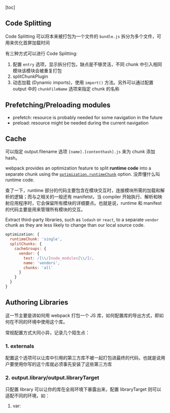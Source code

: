 [toc]



## Code Splitting

Code Splitting 可以将本来被打包为一个文件的 `bundle.js` 拆分为多个文件，可用来优化首屏加载时间

有三种方式可以进行 Code Splitting:

1. 配置 `entry` 选项，显示拆分打包，缺点是不够灵活，不同 chunk 中引入相同模块该模块会被重复打包
2. splitChunkPlugin
3. 动态加载 (Dynamic imports)，使用 `import()` 方法。另外可以通过配置 output 中的 `chunkFileName` 选项来指定 chunk 的名称



## Prefetching/Preloading modules

* prefetch: resource is probably needed for some navigation in the future
* preload: resource might be needed during the current navigation



## Cache

可以指定 output.filename 选项 `[name].[contenthash].js` 来为 chunk 添加 hash。

webpack provides an optimization feature to split **runtime code** into a separate chunk using the [`optimization.runtimeChunk`](https://webpack.js.org/configuration/optimization/#optimizationruntimechunk) option. 没弄懂什么叫 runtime code.

查了一下，runtime 部分的代码主要包含在模块交互时，连接模块所需的加载和解析的逻辑；而与之相关的一般还有 manifetst，当 compiler 开始执行、解析和映射应用程序时，它会保留所有模块的详细要点。也就是说，runtime 和 manifest 的代码主要是用来管理所有模块的交互。



Extract third-party libraries, such as `lodash` or `react`, to a separate `vendor` chunk as they are less likely to change than our local source code.

```js
optimization: {
  runtimeChunk: 'single',
  splitChunks: {
    cacheGroups: {
      vendor: {
        test: /[\\/]node_modules[\\/]/,
       	name: 'vendors',
        chunks: 'all'
      }
    }
  }
}
```



## Authoring Libraries

这一节主要是讲如何用 webpack 打包一个 JS 库，如何配置库的导出方式，即如何在不同的环境中使用这个库。

常规配置方式大同小异，记录几个陌生点：

### 1. externals

配置这个选项可以让库中引用的第三方库不被一起打包进最终的代码，也就是说用户要使用你写的这个库就必须事先安装了这些第三方库

### 2. output.library/output.libraryTarget

只配置 library 可以让你的库在全局环境下暴露出来，配置 libraryTarget 则可以适配不同的环境，如： 

1. var: <script> tag
2. this
3. window
4. umd: AMD or CommonJS

最后别忘了在 `package.json` 配置一下 main 选项，一般为打包后文件所在位置



## Environment Variables

`webpack --env.NODE_ENV=local --env.production` 可以创建环境变量，使用 webpack 的环境变量需要将导出对象改为函数模式

```js
module.exports = env => {
  console.log(env.NODE_ENV) // local
  console.log(env.production) // true
  
  return {
    entry: './src/index.js'
    // ...
  }
}
```

## HMR

热模块更新用在开发环境，不用重新打包就可以立即加载变更的代码。一般的使用方式十分简单，只需要在 devServer 选项下添加 `hot: true` 即可开启热更新。Node.js 下使用 HMR 略有不同，详情参考[文档](https://webpack.js.org/guides/hot-module-replacement/#via-the-nodejs-api)。

### Gotchas

HMR 会有一些陷阱，比如一个绑定了事件的按钮，仅修改事件处理函数点击按钮不会得到最新结果，你可能需要添加如下代码判断

```js
let element = component();
document.body.appendChild(element);

if (module.hot) {
  module.hot.accept('./print.js', function() {
    console.log('Accepting the updated printMe module!');
    printMe();
    document.body.removeChild(element);
    element = component();
    document.body.appendChild(element);
  })
}
```

好在有很多的 loader 可以帮我们做这些事情，比如：`React Hot Loader, Vue Loader`



## Tree Shaking

*Tree shaking* is a term commonly used in the JavaScript context for dead-code elimination.

使用 Tree Shaking 你需要：

1. Use ES2015 module syntax (import and export)
2. Ensure no compilers transform your ES2015 module syntax into CommonJS modules (this is the default behavior of the popular Babel preset @babel/preset-env - see the [documentation](https://babeljs.io/docs/en/babel-preset-env#modules) for more details).
3. Add a `"sideEffects"` property to your project's `package.json` file.
4. Use the [`production`](https://webpack.js.org/configuration/mode/#mode-production) `mode` configuration option to enable [various optimizations](https://webpack.js.org/configuration/mode/#usage) including minification and tree shaking




